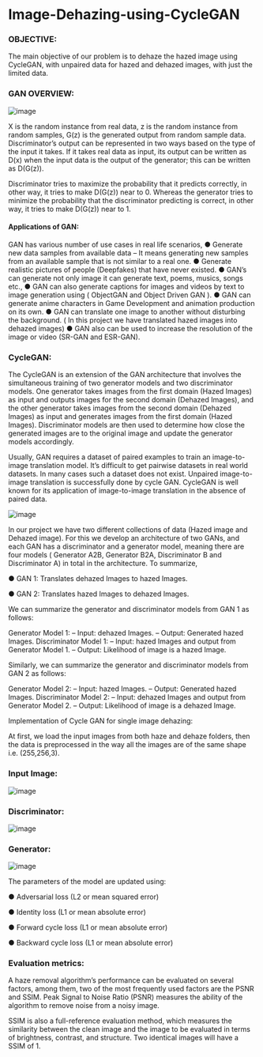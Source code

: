 # Image-Dehazing-using-CycleGAN

### OBJECTIVE:
The main objective of our problem is to dehaze the hazed image using CycleGAN, with unpaired data for hazed and dehazed images, with just the limited data.


### GAN OVERVIEW:
![image](https://user-images.githubusercontent.com/60288450/171109934-98fb7e0d-a92b-4c3b-a897-58f69f260109.png)

X is the random instance from real data, z is the random instance from random samples, G(z) is the generated output from random sample data. Discriminator’s output can be represented in two ways based on the type of the input it takes. If it takes real data as input, its output can be written as D(x) when the input data is the output of the generator; this can be written as D(G(z)).

Discriminator tries to maximize the probability that it predicts correctly, in other way, it tries to make D(G(z)) near to 0. Whereas the generator tries to minimize the probability that the discriminator predicting is correct, in other way, it tries to make D(G(z)) near to 1. 

#### Applications of GAN:

GAN has various number of use cases in real life scenarios,
●	Generate new data samples from available data – It means generating new samples from an available sample that is not similar to a real one.
●	Generate realistic pictures of people (Deepfakes) that have never existed.
●	GAN’s can generate not only image it can generate text, poems, musics, songs etc.,
●	GAN can also generate captions for images and videos by text to image generation using ( ObjectGAN and Object Driven GAN ). 
●	GAN can generate anime characters in Game Development and animation production on its own. 
●	GAN can translate one image to another without disturbing the background. ( In this project we have translated hazed images into dehazed images)
●	GAN also can be used to increase the resolution of the image or video (SR-GAN and ESR-GAN). 

### CycleGAN:

The CycleGAN is an extension of the GAN architecture that involves the simultaneous training of two generator models and two discriminator models. One generator takes images from the first domain (Hazed Images) as input and outputs images for the second domain (Dehazed Images), and the other generator takes images from the second domain (Dehazed Images) as input and generates images from the first domain (Hazed Images). Discriminator models are then used to determine how close the generated images are to the original image and update the generator models accordingly. 

Usually, GAN requires a dataset of paired examples to train an image-to-image translation model. It’s difficult to get pairwise datasets in real world datasets. In many cases such a dataset does not exist. Unpaired image-to-image translation is successfully done by cycle GAN. CycleGAN is well known for its application of image-to-image translation in the absence of paired data. 

![image](https://user-images.githubusercontent.com/60288450/171110966-33da85b9-400f-47a3-8c71-71b1b6ed17d9.png)


In our project we have two different collections of data (Hazed image and Dehazed image). For this we develop an architecture of two GANs, and each GAN has a discriminator and a generator model, meaning there are four models ( Generator A2B, Generator B2A, Discriminator B and Discriminator A) in total in the architecture. To summarize,

●	GAN 1: Translates dehazed Images to hazed Images.

●	GAN 2: Translates hazed Images to dehazed Images.
 
 We can summarize the generator and discriminator models from GAN 1 as follows:

Generator Model 1:
– Input: dehazed Images.
– Output: Generated hazed Images.
Discriminator Model 1:
– Input: hazed Images and output from Generator Model 1.
– Output: Likelihood of image is a hazed Image.

Similarly, we can summarize the generator and discriminator models from GAN 2 as follows:

Generator Model 2:
– Input: hazed Images.
– Output: Generated hazed Images.
 Discriminator Model 2:
– Input: dehazed Images and output from Generator Model 2.
– Output: Likelihood of image is a dehazed Image.


Implementation of Cycle GAN for single image dehazing:

At first, we load the input images from both haze and dehaze folders, then the data is preprocessed in the way all the images are of the same shape i.e. (255,256,3).

### Input Image:

![image](https://user-images.githubusercontent.com/60288450/171112829-29c92cac-5dd7-45e2-9373-414e3e89f8c7.png)

### Discriminator:
![image](https://user-images.githubusercontent.com/60288450/171125302-b5f57a0c-5a86-4264-8317-a29338f4abdf.png)

### Generator:
![image](https://user-images.githubusercontent.com/60288450/171125943-94be932e-995a-497c-ae07-1329c3618126.png)

The parameters of the model are updated using:

●	Adversarial loss (L2 or mean squared error)

●	Identity loss (L1 or mean absolute error)

●	Forward cycle loss (L1 or mean absolute error)

●	Backward cycle loss (L1 or mean absolute error)

### Evaluation metrics:

A haze removal algorithm’s performance can be evaluated on several factors, among them, two of the most frequently used factors are the PSNR and SSIM. Peak Signal to Noise Ratio (PSNR) measures the ability of the algorithm to remove noise from a noisy image.

SSIM is also a full-reference evaluation method, which measures the similarity between the clean image and the image to be evaluated in terms of brightness, contrast, and structure. Two identical images will have a SSIM of 1.




